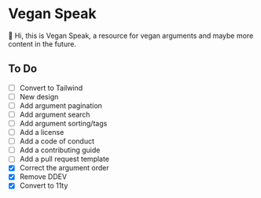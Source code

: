 # Vegan Speak

👋 Hi, this is Vegan Speak, a resource for vegan arguments and maybe more content in the future.

## To Do

- [ ] Convert to Tailwind
- [ ] New design
- [ ] Add argument pagination
- [ ] Add argument search
- [ ] Add argument sorting/tags
- [ ] Add a license
- [ ] Add a code of conduct
- [ ] Add a contributing guide
-	[ ] Add a pull request template
- [x] Correct the argument order
- [x] Remove DDEV
- [x] Convert to 11ty